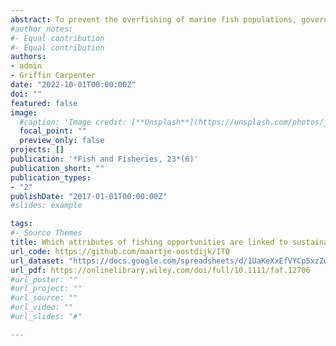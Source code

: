 ```yaml
---
abstract: To prevent the overfishing of marine fish populations, governments often limit fishing access through the allocation of fishing opportunities. While some studies have linked particular systems of fishing opportunities to sustainable outcomes (particularly individual transferable quota), it remains unclear whether it is the use of exclusive access (individual allocation), the use of a market (tradability), the duration of this access or the quota limits themselves that drive the sustainable outcomes. To determine which attributes of fishing opportunities are associated with sustainable fishing, we developed a novel method to systematically classify how fishing opportunities are allocated for 443 global fish stocks from 1990 to 2018 to produce the longest and most comprehensive dataset and longitudinal study of its kind. Our results revealed that quota limits and individual allocation are linked to a reduced probability of overfishing, with the most robust result for quota limits. No attributes were robustly linked to a reduced probability of overfished biomass. Whereas some previous studies have found that systems with market-based features or strong property rights (i.e. a long duration) were linked to sustainable fishing, these benefits were found to be small or not significant once proper controls for other system attributes were introduced. These results highlight the importance of considering all attributes of institutional design in the governance of common pool resources.
#author_notes:
#- Equal contribution
#- Equal contribution
authors:
- admin
- Griffin Carpenter
date: "2022-10-01T00:00:00Z"
doi: ""
featured: false
image:
  #caption: 'Image credit: [**Unsplash**](https://unsplash.com/photos/jdD8gXaTZsc)'
  focal_point: ""
  preview_only: false
projects: []
publication: '*Fish and Fisheries, 23*(6)'
publication_short: ""
publication_types:
- "2"
publishDate: "2017-01-01T00:00:00Z"
#slides: example

tags:
#- Source Themes
title: Which attributes of fishing opportunities are linked to sustainable fishing?
url_code: https://github.com/maartje-oostdijk/ITQ
url_dataset: "https://docs.google.com/spreadsheets/d/1UaKeXxEfVYCp5xzZwOHAnIRf1UzE484G9k1YL4SaynM/edit#gid=1387127720"
url_pdf: https://onlinelibrary.wiley.com/doi/full/10.1111/faf.12706
#url_poster: ""
#url_project: ""
#url_source: ""
#url_video: ""
#url_slides: "#"

---
```



